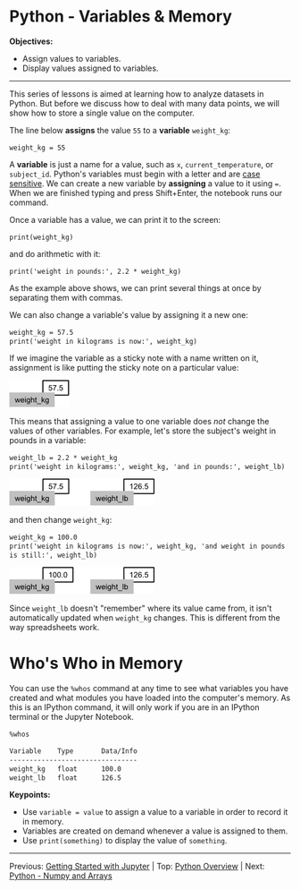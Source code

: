 # Python - Variables & Memory

**Objectives:**
- Assign values to variables.
- Display values assigned to variables.

---
This series of lessons is aimed at learning how to analyze datasets in Python.  But before we discuss how to deal with many data points, we will show how to store a single value on the computer.

The line below **assigns** the value `55` to a **variable** `weight_kg`:

~~~
weight_kg = 55
~~~

A **variable** is just a name for a value,
such as `x`, `current_temperature`, or `subject_id`.
Python's variables must begin with a letter and are [case sensitive](reference.html#case-sensitive).
We can create a new variable by **assigning** a value to it using `=`.
When we are finished typing and press Shift+Enter, the notebook runs our command.

Once a variable has a value, we can print it to the screen:

~~~
print(weight_kg)
~~~

and do arithmetic with it:

~~~
print('weight in pounds:', 2.2 * weight_kg)
~~~

As the example above shows, we can print several things at once by separating them with commas.

We can also change a variable's value by assigning it a new one:

~~~
weight_kg = 57.5
print('weight in kilograms is now:', weight_kg)
~~~

If we imagine the variable as a sticky note with a name written on it,
assignment is like putting the sticky note on a particular value:

![Variables as Sticky Notes](fig/python-sticky-note-variables-01.png)

This means that assigning a value to one variable does *not* change the values of other variables.
For example,
let's store the subject's weight in pounds in a variable:

~~~
weight_lb = 2.2 * weight_kg
print('weight in kilograms:', weight_kg, 'and in pounds:', weight_lb)
~~~

![Creating Another Variable](fig/python-sticky-note-variables-02.png)

and then change `weight_kg`:

~~~
weight_kg = 100.0
print('weight in kilograms is now:', weight_kg, 'and weight in pounds is still:', weight_lb)
~~~


![Updating a Variable](fig/python-sticky-note-variables-03.png)

Since `weight_lb` doesn't "remember" where its value came from,
it isn't automatically updated when `weight_kg` changes.
This is different from the way spreadsheets work.

# Who's Who in Memory

You can use the `%whos` command at any time to see what variables you have created and what modules you have loaded into the computer's memory. As this is an IPython command, it will only work if you are in an IPython terminal or the Jupyter Notebook.

~~~
%whos
~~~

~~~
Variable    Type       Data/Info
--------------------------------
weight_kg   float      100.0
weight_lb   float      126.5
~~~

**Keypoints:**
- Use `variable = value` to assign a value to a variable in order to record it in memory.
- Variables are created on demand whenever a value is assigned to them.
- Use `print(something)` to display the value of `something`.

---

Previous: [Getting Started with Jupyter](intro_to_python_011_jupyter.md) | Top: [Python Overview](intro_to_python.md) | Next: [Python - Numpy and Arrays](intro_to_python_017_libraries.md)
